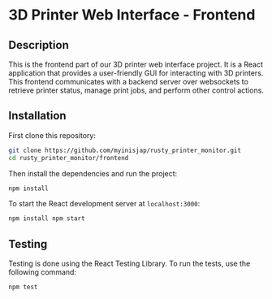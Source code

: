 # 3D Printer Web Interface - Frontend

## Description

This is the frontend part of our 3D printer web interface project. 
It is a React application that provides a user-friendly GUI for interacting with 3D printers. 
This frontend communicates with a backend server over websockets to retrieve printer status, 
manage print jobs, and perform other control actions.

## Installation

First clone this repository:
```bash 
git clone https://github.com/myinisjap/rusty_printer_monitor.git 
cd rusty_printer_monitor/frontend
```
Then install the dependencies and run the project:
```bash 
npm install
```
To start the React development server at `localhost:3000`:
```bash 
npm install npm start
```
## Testing

Testing is done using the React Testing Library. 
To run the tests, use the following command:
```bash
npm test
```
